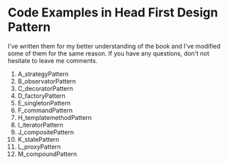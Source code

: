 # Code Examples in Head First Design Pattern

I've written them for my better understanding of the book and I've modified some of them for the same reason. If you have any questions, don't not hesitate to leave me comments.
 
1. A_strategyPattern
2. B_observatorPattern	
3. C_decoratorPattern	
4. D_factoryPattern	
5. E_singletonPattern	
6. F_commandPattern	
7. H_templatemethodPattern	
8. I_iteratorPattern	
9. J_compositePattern	
10. K_statePattern	
11. L_proxyPattern	
12. M_compoundPattern
